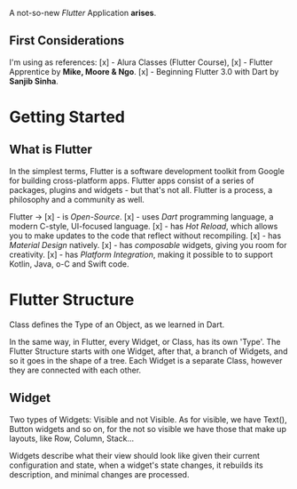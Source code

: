 A not-so-new <i>Flutter</i> Application <b>arises</b>.

## First Considerations

I'm using as references:
[x] - Alura Classes (Flutter Course),
[x] - Flutter Apprentice by **Mike, Moore & Ngo**.
[x] - Beginning Flutter 3.0 with Dart by **Sanjib Sinha**.


# Getting Started

## What is Flutter

<p>In the simplest terms, Flutter is a software development toolkit from Google for building
cross-platform apps. Flutter apps consist of a series of packages, plugins and widgets - but that's
not all. Flutter is a process, a philosophy and a community as well.</p>

Flutter ->
[x] - is *Open-Source*.
[x] - uses *Dart* programming language, a modern C-style, UI-focused language.
[x] - has *Hot Reload*, which allows you to make updates to the code that reflect without recompiling.
[x] - has *Material Design* natively.
[x] - has *composable* widgets, giving you room for creativity.
[x] - has *Platform Integration*, making it possible to to support Kotlin, Java, o-C and Swift code.

# Flutter Structure

<p>Class defines the Type of an Object, as we learned in Dart.</p>
<p>In the same way, in Flutter, every Widget, or Class, has its own 'Type'. The Flutter Structure
starts with one Widget, after that, a branch of Widgets, and so it goes in the shape of a tree.
Each Widget is a separate Class, however they are connected with each other.</p>

## Widget

<p>Two types of Widgets: Visible and not Visible. As for visible, we have Text(), Button widgets
and so on, for the not so visible we have those that make up layouts, like Row, Column, Stack...</p>
<p>Widgets describe what their view should look like given their current configuration and state,
when a widget's state changes, it rebuilds its description, and minimal changes are processed.</p>
